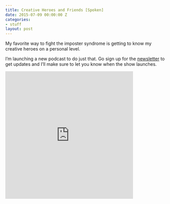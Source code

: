 ```yaml
---
title: Creative Heroes and Friends [Spoken]
date: 2015-07-09 00:00:00 Z
categories:
- stuff
layout: post
---
```


My favorite way to fight the imposter syndrome is getting to know my creative heroes on a personal level.

I’m launching a new podcast to do just that. Go sign up for the [newsletter](http://creativefriends.io) to get updates and I’ll make sure to let you know when the show launches.

<p>
<iframe src='https://spoken.co/t/2496321/embed' frameborder='0' width='100%' height='400' style='max-width:400px;'></iframe>
</p>

